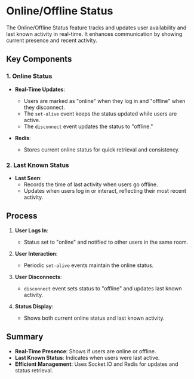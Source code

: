 # Online/Offline Status

The Online/Offline Status feature tracks and updates user availability and last known activity in real-time. It enhances communication by showing current presence and recent activity.

## Key Components

### 1. Online Status

- **Real-Time Updates**:
  - Users are marked as "online" when they log in and "offline" when they disconnect.
  - The `set-alive` event keeps the status updated while users are active.
  - The `disconnect` event updates the status to "offline."

- **Redis**:
  - Stores current online status for quick retrieval and consistency.

### 2. Last Known Status

- **Last Seen**:
  - Records the time of last activity when users go offline.
  - Updates when users log in or interact, reflecting their most recent activity.

## Process

1. **User Logs In**:
   - Status set to "online" and notified to other users in the same room.
   
2. **User Interaction**:
   - Periodic `set-alive` events maintain the online status.

3. **User Disconnects**:
   - `disconnect` event sets status to "offline" and updates last known activity.

4. **Status Display**:
   - Shows both current online status and last known activity.

## Summary

- **Real-Time Presence**: Shows if users are online or offline.
- **Last Known Status**: Indicates when users were last active.
- **Efficient Management**: Uses Socket.IO and Redis for updates and status retrieval.
